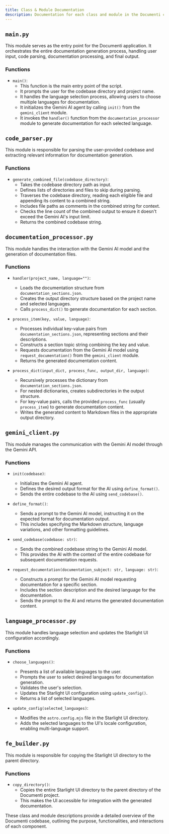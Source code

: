 ```yaml
---
title: Class & Module Documentation
description: Documentation for each class and module in the Documenti codebase.
---
```


## `main.py`

This module serves as the entry point for the Documenti application. It orchestrates the entire documentation generation process, handling user input, code parsing, documentation processing, and final output.

### Functions

- `main()`:
    - This function is the main entry point of the script.
    - It prompts the user for the codebase directory and project name.
    - It handles the language selection process, allowing users to choose multiple languages for documentation.
    - It initializes the Gemini AI agent by calling `init()` from the `gemini_client` module.
    - It invokes the `handler()` function from the `documentation_processor` module to generate documentation for each selected language.

## `code_parser.py`

This module is responsible for parsing the user-provided codebase and extracting relevant information for documentation generation.

### Functions

- `generate_combined_file(codebase_directory)`:
    - Takes the codebase directory path as input.
    - Defines lists of directories and files to skip during parsing.
    - Traverses the codebase directory, reading each eligible file and appending its content to a combined string.
    - Includes file paths as comments in the combined string for context.
    - Checks the line count of the combined output to ensure it doesn't exceed the Gemini AI's input limit.
    - Returns the combined codebase string.

## `documentation_processor.py`

This module handles the interaction with the Gemini AI model and the generation of documentation files.

### Functions

- `handler(project_name, language="")`:
    - Loads the documentation structure from `documentation_sections.json`.
    - Creates the output directory structure based on the project name and selected languages.
    - Calls `process_dict()` to generate documentation for each section.

- `process_item(key, value, language)`:
    - Processes individual key-value pairs from `documentation_sections.json`, representing sections and their descriptions.
    - Constructs a section topic string combining the key and value.
    - Requests documentation from the Gemini AI model using `request_documentation()` from the `gemini_client` module.
    - Returns the generated documentation content.

- `process_dict(input_dict, process_func, output_dir, language)`:
    - Recursively processes the dictionary from `documentation_sections.json`.
    - For nested dictionaries, creates subdirectories in the output structure.
    - For key-value pairs, calls the provided `process_func` (usually `process_item`) to generate documentation content.
    - Writes the generated content to Markdown files in the appropriate output directory.

## `gemini_client.py`

This module manages the communication with the Gemini AI model through the Gemini API.

### Functions

- `init(codebase)`:
    - Initializes the Gemini AI agent.
    - Defines the desired output format for the AI using `define_format()`.
    - Sends the entire codebase to the AI using `send_codebase()`.

- `define_format()`:
    - Sends a prompt to the Gemini AI model, instructing it on the expected format for documentation output.
    - This includes specifying the Markdown structure, language variations, and other formatting guidelines.

- `send_codebase(codebase: str)`:
    - Sends the combined codebase string to the Gemini AI model.
    - This provides the AI with the context of the entire codebase for subsequent documentation requests.

- `request_documentation(documentation_subject: str, language: str)`:
    - Constructs a prompt for the Gemini AI model requesting documentation for a specific section.
    - Includes the section description and the desired language for the documentation.
    - Sends the prompt to the AI and returns the generated documentation content.

## `language_processor.py`

This module handles language selection and updates the Starlight UI configuration accordingly.

### Functions

- `choose_languages()`:
    - Presents a list of available languages to the user.
    - Prompts the user to select desired languages for documentation generation.
    - Validates the user's selection.
    - Updates the Starlight UI configuration using `update_config()`.
    - Returns a list of selected languages.

- `update_config(selected_languages)`:
    - Modifies the `astro.config.mjs` file in the Starlight UI directory.
    - Adds the selected languages to the UI's locale configuration, enabling multi-language support.

## `fe_builder.py`

This module is responsible for copying the Starlight UI directory to the parent directory.

### Functions

- `copy_directory()`:
    - Copies the entire Starlight UI directory to the parent directory of the Documenti project.
    - This makes the UI accessible for integration with the generated documentation.

These class and module descriptions provide a detailed overview of the Documenti codebase, outlining the purpose, functionalities, and interactions of each component. 
